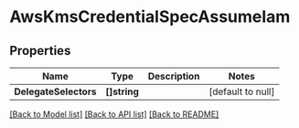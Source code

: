 # AwsKmsCredentialSpecAssumeIam

## Properties
Name | Type | Description | Notes
------------ | ------------- | ------------- | -------------
**DelegateSelectors** | **[]string** |  | [default to null]

[[Back to Model list]](../README.md#documentation-for-models) [[Back to API list]](../README.md#documentation-for-api-endpoints) [[Back to README]](../README.md)

